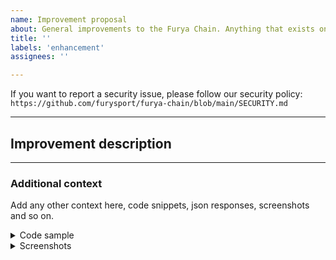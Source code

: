 ```yaml
---
name: Improvement proposal
about: General improvements to the Furya Chain. Anything that exists on Furya, is working well but could be enhanced or optimized.
title: ''
labels: 'enhancement'
assignees: ''

---
```


<!-- Thank you for creating an issue on Furya Chain!

     If you are looking for support, please check out our documentation
     or consider asking a question on Discord:
      * https://furya.zone/
      * https://furysport.github.io/docs/
      * https://discord.com/channels/908044702794801233/1069611972053712947

     If you have found a bug or if our documentation doesn't have an answer
     to what you're looking for, then fill out the template below.
-->

If you want to report a security issue, please follow our security policy: `https://github.com/furysport/furya-chain/blob/main/SECURITY.md`

---
## Improvement description

<!--
      What is it that you think can be improved? Give a clear explanation of what element can be done better and how
      the chain can benefit from it.
-->

---

### Additional context
Add any other context here, code snippets, json responses, screenshots and so on.

<details>
<summary>Code sample</summary>

<!--
      Please attach a minimal reproducible sample that shows the issue and attach it below between the lines with 
      the backticks.
-->

```
[code]
```

</details>

<details>
  <summary>Screenshots</summary>

<!--
      Consider also attaching screenshots and/or videos to better
      illustrate the issue.

      You can upload them directly on GitHub.
      Beware that video file size is limited to 10MB.
-->

```
```

</details>

<!--
      Include any additional resource that doesn't fit the categories previously listed.
-->